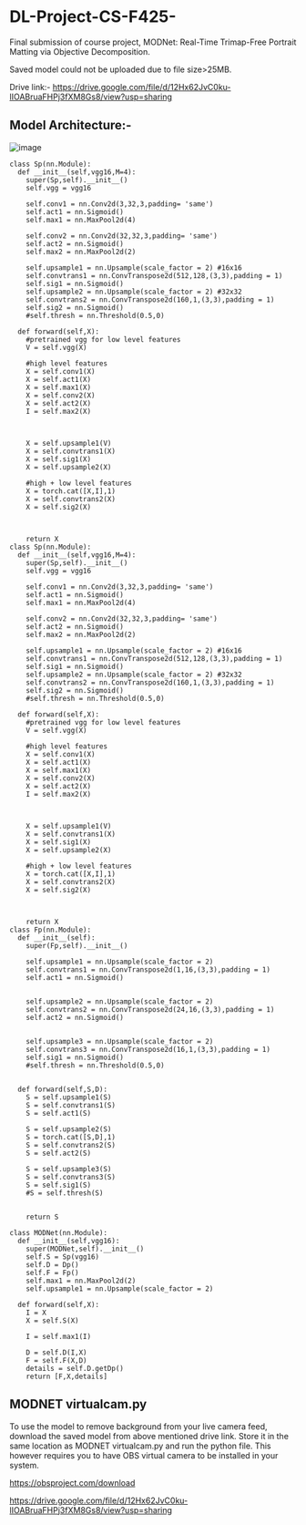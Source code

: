 # DL-Project-CS-F425-

Final submission of course project, MODNet: Real-Time Trimap-Free Portrait Matting via Objective Decomposition.

Saved model could not be uploaded due to file size>25MB.

Drive link:- https://drive.google.com/file/d/12Hx62JvC0ku-lIOABruaFHPj3fXM8Gs8/view?usp=sharing

## Model Architecture:-

![image](https://user-images.githubusercontent.com/60229033/168648374-b8dd525a-0d65-4069-b34e-a12ca81c56c7.png)

```
class Sp(nn.Module):
  def __init__(self,vgg16,M=4):
    super(Sp,self).__init__()
    self.vgg = vgg16

    self.conv1 = nn.Conv2d(3,32,3,padding= 'same')
    self.act1 = nn.Sigmoid()
    self.max1 = nn.MaxPool2d(4)

    self.conv2 = nn.Conv2d(32,32,3,padding= 'same')
    self.act2 = nn.Sigmoid()
    self.max2 = nn.MaxPool2d(2)

    self.upsample1 = nn.Upsample(scale_factor = 2) #16x16
    self.convtrans1 = nn.ConvTranspose2d(512,128,(3,3),padding = 1)
    self.sig1 = nn.Sigmoid()
    self.upsample2 = nn.Upsample(scale_factor = 2) #32x32
    self.convtrans2 = nn.ConvTranspose2d(160,1,(3,3),padding = 1)
    self.sig2 = nn.Sigmoid()
    #self.thresh = nn.Threshold(0.5,0)

  def forward(self,X):
    #pretrained vgg for low level features
    V = self.vgg(X)
    
    #high level features
    X = self.conv1(X)
    X = self.act1(X)
    X = self.max1(X)
    X = self.conv2(X)
    X = self.act2(X)
    I = self.max2(X)


    
    X = self.upsample1(V)
    X = self.convtrans1(X)
    X = self.sig1(X)
    X = self.upsample2(X)

    #high + low level features
    X = torch.cat([X,I],1)
    X = self.convtrans2(X)
    X = self.sig2(X)



    return X
class Sp(nn.Module):
  def __init__(self,vgg16,M=4):
    super(Sp,self).__init__()
    self.vgg = vgg16

    self.conv1 = nn.Conv2d(3,32,3,padding= 'same')
    self.act1 = nn.Sigmoid()
    self.max1 = nn.MaxPool2d(4)

    self.conv2 = nn.Conv2d(32,32,3,padding= 'same')
    self.act2 = nn.Sigmoid()
    self.max2 = nn.MaxPool2d(2)

    self.upsample1 = nn.Upsample(scale_factor = 2) #16x16
    self.convtrans1 = nn.ConvTranspose2d(512,128,(3,3),padding = 1)
    self.sig1 = nn.Sigmoid()
    self.upsample2 = nn.Upsample(scale_factor = 2) #32x32
    self.convtrans2 = nn.ConvTranspose2d(160,1,(3,3),padding = 1)
    self.sig2 = nn.Sigmoid()
    #self.thresh = nn.Threshold(0.5,0)

  def forward(self,X):
    #pretrained vgg for low level features
    V = self.vgg(X)
    
    #high level features
    X = self.conv1(X)
    X = self.act1(X)
    X = self.max1(X)
    X = self.conv2(X)
    X = self.act2(X)
    I = self.max2(X)


    
    X = self.upsample1(V)
    X = self.convtrans1(X)
    X = self.sig1(X)
    X = self.upsample2(X)

    #high + low level features
    X = torch.cat([X,I],1)
    X = self.convtrans2(X)
    X = self.sig2(X)



    return X
class Fp(nn.Module):
  def __init__(self):
    super(Fp,self).__init__()

    self.upsample1 = nn.Upsample(scale_factor = 2)
    self.convtrans1 = nn.ConvTranspose2d(1,16,(3,3),padding = 1)
    self.act1 = nn.Sigmoid()


    self.upsample2 = nn.Upsample(scale_factor = 2)
    self.convtrans2 = nn.ConvTranspose2d(24,16,(3,3),padding = 1)
    self.act2 = nn.Sigmoid()


    self.upsample3 = nn.Upsample(scale_factor = 2)
    self.convtrans3 = nn.ConvTranspose2d(16,1,(3,3),padding = 1)
    self.sig1 = nn.Sigmoid()
    #self.thresh = nn.Threshold(0.5,0)


  def forward(self,S,D):
    S = self.upsample1(S)
    S = self.convtrans1(S)
    S = self.act1(S)

    S = self.upsample2(S)
    S = torch.cat([S,D],1)
    S = self.convtrans2(S)
    S = self.act2(S)

    S = self.upsample3(S)
    S = self.convtrans3(S)
    S = self.sig1(S)
    #S = self.thresh(S)


    return S

class MODNet(nn.Module):
  def __init__(self,vgg16):
    super(MODNet,self).__init__()
    self.S = Sp(vgg16)
    self.D = Dp()
    self.F = Fp()
    self.max1 = nn.MaxPool2d(2)
    self.upsample1 = nn.Upsample(scale_factor = 2)

  def forward(self,X):
    I = X
    X = self.S(X)

    I = self.max1(I)

    D = self.D(I,X)
    F = self.F(X,D)
    details = self.D.getDp()
    return [F,X,details]
```

## MODNET virtualcam.py
To use the model to remove background from your live camera feed, download the saved model from above mentioned drive link. Store it in the same location as MODNET virtualcam.py and run the python file.
 This however requires you to have OBS virtual camera to be installed in your system.
 
 https://obsproject.com/download
 
 https://drive.google.com/file/d/12Hx62JvC0ku-lIOABruaFHPj3fXM8Gs8/view?usp=sharing
